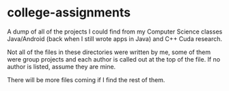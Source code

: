 # college-assignments
A dump of all of the projects I could find from my Computer Science classes Java/Android (back when I still wrote apps in Java) and C++ Cuda research.

Not all of the files in these directories were written by me, some of them were group projects and each author is called out at the top of the file. If no author is listed, assume they are mine.

There will be more files coming if I find the rest of them.
